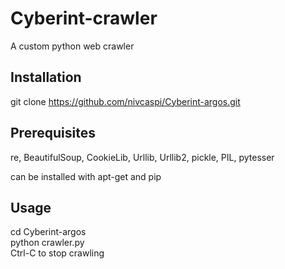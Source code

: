 # Cyberint-crawler
A custom python web crawler

## Installation
git clone https://github.com/nivcaspi/Cyberint-argos.git

## Prerequisites
re, BeautifulSoup, CookieLib, Urllib, Urllib2, pickle, PIL, pytesser

can be installed with apt-get and pip

## Usage
cd Cyberint-argos <br />
python crawler.py <br />
Ctrl-C to stop crawling
